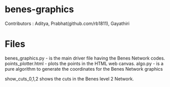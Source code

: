 # benes-graphics 

Contributors : Aditya,
Prabhat(github.com/rb1811),
Gayathiri

Files
=====

benes_graphics.py - is the main driver file having the Benes Network codes.
points_plotter.html - plots the points in the HTML web canvas.
algo.py - is a pure algorithm to generate the coordinates for the Benes Network graphics

show_cuts_0,1,2 shows the cuts in the Benes level 2 Network.
